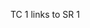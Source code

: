 <element id="001tc" type="TC" link_sr="001sr" link_element="root" email="person1@gmail.com" date="20200101 00:00:00" >TC 1 links to SR 1</element>
